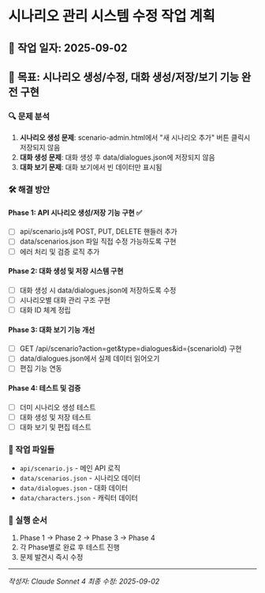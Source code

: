 # 시나리오 관리 시스템 수정 작업 계획

## 📅 작업 일자: 2025-09-02
## 🎯 목표: 시나리오 생성/수정, 대화 생성/저장/보기 기능 완전 구현

### 🔍 문제 분석
1. **시나리오 생성 문제**: scenario-admin.html에서 "새 시나리오 추가" 버튼 클릭시 저장되지 않음
2. **대화 생성 문제**: 대화 생성 후 data/dialogues.json에 저장되지 않음  
3. **대화 보기 문제**: 대화 보기에서 빈 데이터만 표시됨

### 🛠️ 해결 방안

#### Phase 1: API 시나리오 생성/저장 기능 구현 ✅
- [ ] api/scenario.js에 POST, PUT, DELETE 핸들러 추가
- [ ] data/scenarios.json 파일 직접 수정 가능하도록 구현
- [ ] 에러 처리 및 검증 로직 추가

#### Phase 2: 대화 생성 및 저장 시스템 구현 
- [ ] 대화 생성 시 data/dialogues.json에 저장하도록 수정
- [ ] 시나리오별 대화 관리 구조 구현
- [ ] 대화 ID 체계 정립

#### Phase 3: 대화 보기 기능 개선
- [ ] GET /api/scenario?action=get&type=dialogues&id={scenarioId} 구현
- [ ] data/dialogues.json에서 실제 데이터 읽어오기
- [ ] 편집 기능 연동

#### Phase 4: 테스트 및 검증
- [ ] 더미 시나리오 생성 테스트
- [ ] 대화 생성 및 저장 테스트
- [ ] 대화 보기 및 편집 테스트

### 📁 작업 파일들
- `api/scenario.js` - 메인 API 로직
- `data/scenarios.json` - 시나리오 데이터
- `data/dialogues.json` - 대화 데이터  
- `data/characters.json` - 캐릭터 데이터

### 🚀 실행 순서
1. Phase 1 → Phase 2 → Phase 3 → Phase 4
2. 각 Phase별로 완료 후 테스트 진행
3. 문제 발견시 즉시 수정

---
*작성자: Claude Sonnet 4*
*최종 수정: 2025-09-02*
